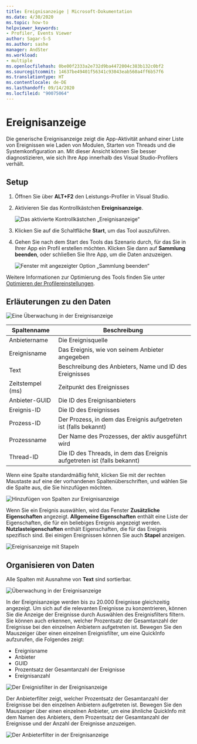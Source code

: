 ```yaml
---
title: Ereignisanzeige | Microsoft-Dokumentation
ms.date: 4/30/2020
ms.topic: how-to
helpviewer_keywords:
- Profiler, Events Viewer
author: Sagar-S-S
ms.author: sashe
manager: AndSter
ms.workload:
- multiple
ms.openlocfilehash: 0be00f2333a2e732d9ba4472004c383b132c0bf2
ms.sourcegitcommit: 14637be49401f56341c93043eab560a4ff6b57f6
ms.translationtype: HT
ms.contentlocale: de-DE
ms.lasthandoff: 09/14/2020
ms.locfileid: "90075064"
---
```

# <a name="events-viewer"></a>Ereignisanzeige

Die generische Ereignisanzeige zeigt die App-Aktivität anhand einer Liste von Ereignissen wie Laden von Modulen, Starten von Threads und die Systemkonfiguration an. Mit dieser Ansicht können Sie besser diagnostizieren, wie sich Ihre App innerhalb des Visual Studio-Profilers verhält.

## <a name="setup"></a>Setup

1. Öffnen Sie über **ALT+F2** den Leistungs-Profiler in Visual Studio.

1. Aktivieren Sie das Kontrollkästchen **Ereignisanzeige**.

   ![Das aktivierte Kontrollkästchen „Ereignisanzeige“](../profiling/media/eventsviewerselected.png "Das aktivierte Kontrollkästchen „Ereignisanzeige“")

1. Klicken Sie auf die Schaltfläche **Start**, um das Tool auszuführen.

1. Gehen Sie nach dem Start des Tools das Szenario durch, für das Sie in Ihrer App ein Profil erstellen möchten. Klicken Sie dann auf **Sammlung beenden**, oder schließen Sie Ihre App, um die Daten anzuzeigen.

   ![Fenster mit angezeigter Option „Sammlung beenden“](../profiling/media/stopcollectioneventsviewer.png "Fenster mit angezeigter Option „Sammlung beenden“")

Weitere Informationen zur Optimierung des Tools finden Sie unter [Optimieren der Profilereinstellungen](../profiling/optimize-profiler-settings.md).

## <a name="understand-your-data"></a>Erläuterungen zu den Daten

![Eine Überwachung in der Ereignisanzeige](../profiling/media/eventviewertrace.png "Eine Überwachung in der Ereignisanzeige")

|Spaltenname|Beschreibung|
|----------|---------------------|
|Anbietername|Die Ereignisquelle|
|Ereignisname|Das Ereignis, wie von seinem Anbieter angegeben|
|Text|Beschreibung des Anbieters, Name und ID des Ereignisses|
|Zeitstempel (ms)|Zeitpunkt des Ereignisses|
|Anbieter-GUID|Die ID des Ereignisanbieters|
|Ereignis-ID|Die ID des Ereignisses|
|Prozess-ID|Der Prozess, in dem das Ereignis aufgetreten ist (falls bekannt)|
|Prozessname|Der Name des Prozesses, der aktiv ausgeführt wird|
|Thread-ID|Die ID des Threads, in dem das Ereignis aufgetreten ist (falls bekannt)|

Wenn eine Spalte standardmäßig fehlt, klicken Sie mit der rechten Maustaste auf eine der vorhandenen Spaltenüberschriften, und wählen Sie die Spalte aus, die Sie hinzufügen möchten.

![Hinzufügen von Spalten zur Ereignisanzeige](../profiling/media/eventvieweraddcolumns.png "Hinzufügen von Spalten zur Ereignisanzeige")

Wenn Sie ein Ereignis auswählen, wird das Fenster **Zusätzliche Eigenschaften** angezeigt. **Allgemeine Eigenschaften** enthält eine Liste der Eigenschaften, die für ein beliebiges Ereignis angezeigt werden. **Nutzlasteigenschaften** enthält Eigenschaften, die für das Ereignis spezifisch sind. Bei einigen Ereignissen können Sie auch **Stapel** anzeigen.

![Ereignisanzeige mit Stapeln](../profiling/media/eventviewerstacks.png "Ereignisanzeige mit Stapeln")

## <a name="organize-your-data"></a>Organisieren von Daten

Alle Spalten mit Ausnahme von **Text** sind sortierbar.

![Überwachung in der Ereignisanzeige](../profiling/media/eventviewertrace.png "Überwachung in der Ereignisanzeige")

In der Ereignisanzeige werden bis zu 20.000 Ereignisse gleichzeitig angezeigt. Um sich auf die relevanten Ereignisse zu konzentrieren, können Sie die Anzeige der Ereignisse durch Auswählen des Ereignisfilters filtern. Sie können auch erkennen, welcher Prozentsatz der Gesamtanzahl der Ereignisse bei den einzelnen Anbietern aufgetreten ist. Bewegen Sie den Mauszeiger über einen einzelnen Ereignisfilter, um eine QuickInfo aufzurufen, die Folgendes zeigt:

- Ereignisname
- Anbieter
- GUID
- Prozentsatz der Gesamtanzahl der Ereignisse
- Ereignisanzahl

![Der Ereignisfilter in der Ereignisanzeige](../profiling/media/eventviewereventfilter.png "Der Ereignisfilter in der Ereignisanzeige")

Der Anbieterfilter zeigt, welcher Prozentsatz der Gesamtanzahl der Ereignisse bei den einzelnen Anbietern aufgetreten ist. Bewegen Sie den Mauszeiger über einen einzelnen Anbieter, um eine ähnliche QuickInfo mit dem Namen des Anbieters, dem Prozentsatz der Gesamtanzahl der Ereignisse und der Anzahl der Ereignisse anzuzeigen.

![Der Anbieterfilter in der Ereignisanzeige](../profiling/media/eventviewerproviderfilter.png "Der Anbieterfilter in der Ereignisanzeige")
